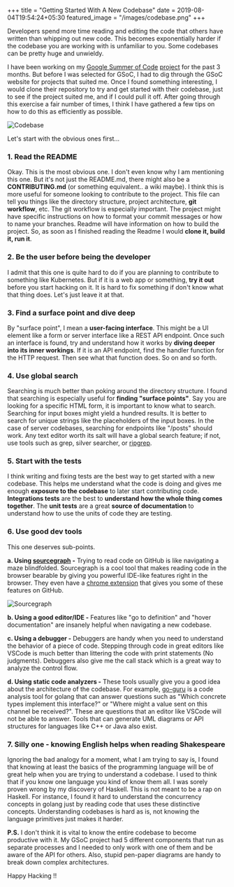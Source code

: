 +++
title = "Getting Started With A New Codebase"
date = 2019-08-04T19:54:24+05:30
featured_image = "/images/codebase.png"
+++

Developers spend more time reading and editing the code that others have written than whipping out new code. This becomes exponentially harder if the codebase you are working with is unfamiliar to you.  Some codebases can be pretty huge and unwieldy.
    
I have been working on my [Google Summer of Code](https://summerofcode.withgoogle.com/) [project](https://summerofcode.withgoogle.com/projects/#5444359158235136) for the past 3 months. But before I was selected for GSoC, I had to dig through the GSoC website for projects that suited me. Once I found something interesting, I would clone their repository to try and get started with their codebase, just to see if the project suited me, and if I could pull it off. After going through this exercise a fair number of times, I think I have gathered a few tips on how to do this as efficiently as possible.


![Codebase](/images/codebase.png)


Let's start with the obvious ones first...

### 1. Read the README
Okay. This is the most obvious one. I don't even know why I am mentioning this one. But it's not just the README.md, there might also be a **CONTRIBUTING.md** (or something equivalent.. a wiki maybe). I think this is more useful for someone looking to contribute to the project. This file can tell you things like the directory structure, project architecture, **git workflow**, etc. The git workflow is especially important. The project might have specific instructions on how to format your commit messages or how to name your branches. Readme will have information on how to build the project. So, as soon as I finished reading the Readme I would **clone it, build it, run it**.

### 2. Be the user before being the developer
I admit that this one is quite hard to do if you are planning to contribute to something like Kubernetes. But if it is a web app or something, **try it out** before you start hacking on it. It is hard to fix something if don't know what that thing does. Let's just leave it at that.

### 3. Find a surface point and dive deep
By "surface point", I mean a **user-facing interface**. This might be a UI element like a form or server interface like a REST API endpoint. Once such an interface is found, try and understand how it works by **diving deeper into its inner workings**. If it is an API endpoint, find the handler function for the HTTP request. Then see what that function does. So on and so forth.

### 4. Use global search
Searching is much better than poking around the directory structure. I found that searching is especially useful for **finding "surface points"**. Say you are looking for a specific HTML form, it is important to know what to search. Searching for input boxes might yield a hundred results. It is better to search for unique strings like the placeholders of the input boxes. In the case of server codebases, searching for endpoints like "/posts" should work. Any text editor worth its salt will have a global search feature; if not, use tools such as grep, silver searcher, or [ripgrep](https://github.com/BurntSushi/ripgrep).

### 5. Start with the tests
I think writing and fixing tests are the best way to get started with a new codebase. This helps me understand what the code is doing and gives me enough **exposure to the codebase** to later start contributing code. **Integrations tests** are the best to **understand how the whole thing comes together**. The **unit tests** are a great **source of documentation** to understand how to use the units of code they are testing.

### 6. Use good dev tools
This one deserves sub-points.

**a. Using [sourcegraph](https://about.sourcegraph.com/) -** Trying to read code on GitHub is like navigating a maze blindfolded. Sourcegraph is a cool tool that makes reading code in the browser bearable by giving you powerful IDE-like features right in the browser. They even have a [chrome extension](https://chrome.google.com/webstore/detail/sourcegraph/dgjhfomjieaadpoljlnidmbgkdffpack?hl=en) that gives you some of these features on GitHub. 

![Sourcegraph](/images/sourcegraph.png)

**b. Using a good editor/IDE -** Features like "go to definition" and "hover documentation" are insanely helpful when navigating a new codebase.

**c. Using a debugger -** Debuggers are handy when you need to understand the behavior of a piece of code. Stepping through code in great editors like VSCode is much better than littering the code with print statements (No judgments). Debuggers also give me the call stack which is a great way to analyze the control flow.

**d. Using static code analyzers -** These tools usually give you a good idea about the architecture of the codebase. For example, [go-guru](https://docs.google.com/document/d/1_Y9xCEMj5S-7rv2ooHpZNH15JgRT5iM742gJkw5LtmQ/edit) is a code analysis tool for golang that can answer questions such as "Which concrete types implement this interface?" or "Where might a value sent on this channel be received?". These are questions that an editor like VSCode will not be able to answer. Tools that can generate UML diagrams or API structures for languages like C++ or Java also exist.


### 7. Silly one - knowing English helps when reading Shakespeare
Ignoring the bad analogy for a moment, what I am trying to say is, I found that knowing at least the basics of the programming language will be of great help when you are trying to understand a codebase. I used to think that if you know one language you kind of know them all. I was sorely proven wrong by my discovery of Haskell. This is not meant to be a rap on Haskell. For instance, I found it hard to understand the concurrency concepts in golang just by reading code that uses these distinctive concepts. Understanding codebases is hard as is, not knowing the language primitives just makes it harder.

**P.S.** I don't think it is vital to know the entire codebase to become productive with it. My GSoC project had 5 different components that run as separate processes and I needed to only work with one of them and be aware of the API for others. Also, stupid pen-paper diagrams are handy to break down complex architectures.

Happy Hacking !!